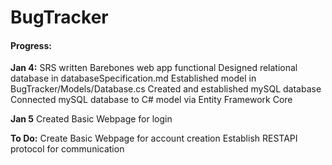 # BugTracker
#### Progress:
**Jan 4:**
SRS written 
Barebones web app functional 
Designed relational database in databaseSpecification.md 
Established model in BugTracker/Models/Database.cs 
Created and established mySQL database 
Connected mySQL database to C# model via Entity Framework Core 

**Jan 5**
Created Basic Webpage for login 

**To Do:**
Create Basic Webpage for account creation 
Establish RESTAPI protocol for communication 